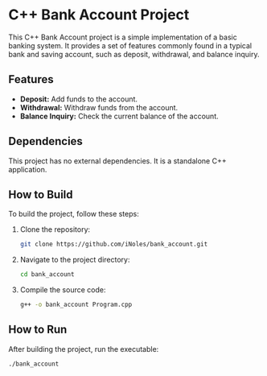# C++ Bank Account Project

This C++ Bank Account project is a simple implementation of a basic banking system. It provides a set of features commonly found in a typical bank and saving account, such as deposit, withdrawal, and balance inquiry.

## Features

- **Deposit:** Add funds to the account.
- **Withdrawal:** Withdraw funds from the account.
- **Balance Inquiry:** Check the current balance of the account.

## Dependencies

This project has no external dependencies. It is a standalone C++ application.

## How to Build

To build the project, follow these steps:

1. Clone the repository:
   ```bash
   git clone https://github.com/iNoles/bank_account.git
   ```
2. Navigate to the project directory:
   ```bash
   cd bank_account
   ```
3. Compile the source code:
     ```bash
     g++ -o bank_account Program.cpp
     ```
## How to Run
After building the project, run the executable:
```bash
./bank_account
```
